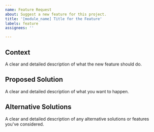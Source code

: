 ```yaml
---
name: Feature Request
about: Suggest a new feature for this project.
title: '[module_name] Title for the Feature'
labels: feature
assignees: ''

---
```


## Context

A clear and detailed description of what the new feature should do.

## Proposed Solution

A clear and detailed description of what you want to happen.

## Alternative Solutions

A clear and detailed description of any alternative solutions or features you've considered.
